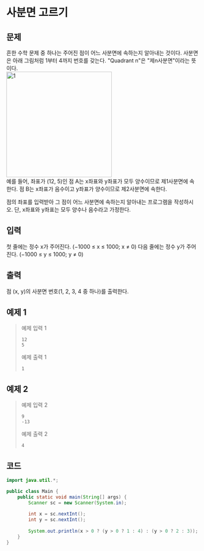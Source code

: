 # 사분면 고르기

## 문제
흔한 수학 문제 중 하나는 주어진 점이 어느 사분면에 속하는지 알아내는 것이다. 사분면은 아래 그림처럼 1부터 4까지 번호를 갖는다. "Quadrant n"은 "제n사분면"이라는 뜻이다.
<br/>
<img width="276" alt="1" src="https://github.com/user-attachments/assets/841cf41a-ecb7-4338-9726-35a39d833e0f">
<br/>
예를 들어, 좌표가 (12, 5)인 점 A는 x좌표와 y좌표가 모두 양수이므로 제1사분면에 속한다. 점 B는 x좌표가 음수이고 y좌표가 양수이므로 제2사분면에 속한다.

점의 좌표를 입력받아 그 점이 어느 사분면에 속하는지 알아내는 프로그램을 작성하시오. 단, x좌표와 y좌표는 모두 양수나 음수라고 가정한다.

## 입력
첫 줄에는 정수 x가 주어진다. (−1000 ≤ x ≤ 1000; x ≠ 0) 다음 줄에는 정수 y가 주어진다. (−1000 ≤ y ≤ 1000; y ≠ 0)

## 출력
점 (x, y)의 사분면 번호(1, 2, 3, 4 중 하나)를 출력한다.

## 예제 1

> 예제 입력 1
> ```
> 12
> 5
> ```
> 예제 출력 1
> ```
> 1
> ```

## 예제 2

> 예제 입력 2
> ```
> 9
> -13
> ```
> 예제 출력 2
> ```
> 4
> ```

## 코드
```java
import java.util.*;

public class Main {
    public static void main(String[] args) {
        Scanner sc = new Scanner(System.in);
        
        int x = sc.nextInt();
        int y = sc.nextInt();
        
        System.out.println(x > 0 ? (y > 0 ? 1 : 4) : (y > 0 ? 2 : 3));
    }
}
```
